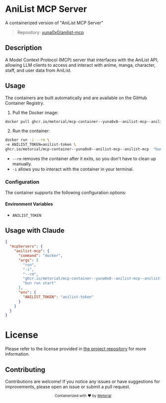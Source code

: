 
# AniList MCP Server

A containerized version of "AniList MCP Server"

> Repository: [yuna0x0/anilist-mcp](https://github.com/yuna0x0/anilist-mcp)

## Description

A Model Context Protocol (MCP) server that interfaces with the AniList API, allowing LLM clients to access and interact with anime, manga, character, staff, and user data from AniList.


## Usage

The containers are built automatically and are available on the GitHub Container Registry.

1. Pull the Docker image:

```bash
docker pull ghcr.io/metorial/mcp-container--yuna0x0--anilist-mcp--anilist-mcp
```

2. Run the container:

```bash
docker run -i --rm \ 
-e ANILIST_TOKEN=anilist-token \
ghcr.io/metorial/mcp-container--yuna0x0--anilist-mcp--anilist-mcp  "bun run start"
```

- `--rm` removes the container after it exits, so you don't have to clean up manually.
- `-i` allows you to interact with the container in your terminal.



### Configuration

The container supports the following configuration options:




#### Environment Variables

- `ANILIST_TOKEN`




## Usage with Claude

```json
{
  "mcpServers": {
    "anilist-mcp": {
      "command": "docker",
      "args": [
        "run",
        "-i",
        "--rm",
        "ghcr.io/metorial/mcp-container--yuna0x0--anilist-mcp--anilist-mcp",
        "bun run start"
      ],
      "env": {
        "ANILIST_TOKEN": "anilist-token"
      }
    }
  }
}
```

# License

Please refer to the license provided in [the project repository](https://github.com/yuna0x0/anilist-mcp) for more information.

## Contributing

Contributions are welcome! If you notice any issues or have suggestions for improvements, please open an issue or submit a pull request.

<div align="center">
  <sub>Containerized with ❤️ by <a href="https://metorial.com">Metorial</a></sub>
</div>
  